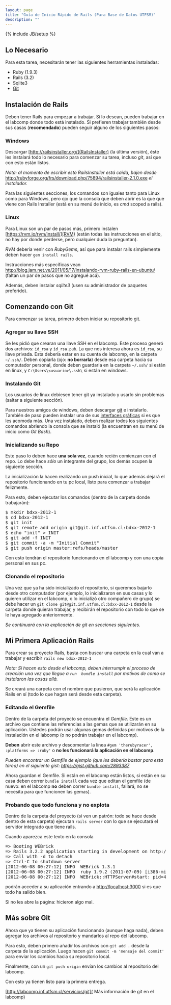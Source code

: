 ```yaml
---
layout: page
title: "Guía de Inicio Rápido de Rails (Para Base de Datos UTFSM)"
description: ""
---
```

{% include JB/setup %}

Lo Necesario
------------
Para esta tarea, necesitarán tener las siguientes herramientas instaladas:
* Ruby (1.9.3)
* Rails (3.2)
* Sqlite3
* [Git](http://git-scm.com/)

Instalación de Rails
--------------------

Deben tener Rails para empezar a trabajar. Si lo desean, pueden trabajar en el
labcomp donde todo está instalado. Si prefieren trabajar también desde sus casas
(**recomendado**) pueden seguir alguno de los siguientes pasos:

### Windows
Descargar [http://railsinstaller.org/](RailsInstaller) (la última versión), éste les
instalará todo lo necesario para comenzar su tarea, incluso *git*, así que con esto
están listos.

*Nota: al momento de escribir esto RailsInstaller está caída, bajen desde* <http://rubyforge.org/frs/download.php/75894/railsinstaller-2.1.0.exe> *el instalador.*

Para las siguientes secciones, los comandos son iguales tanto para Linux como para Windows,
pero ojo que la consola que deben abrir es la que que viene con Rails Installer (está en
su menú de inicio, es *cmd* scoped a rails).

### Linux
Para Linux son un par de pasos más, primero instalen [https://rvm.io/rvm/install/](RVM) (están todas
las instrucciones en el sitio, no hay por donde perderse, pero cualquier duda la preguntan).

*RVM* debería venir con *RubyGems*, así que para instalar rails simplemente deben hacer `gem install rails`.

Instrucciones más específicas vean <http://blog.jam.net.ve/2011/05/17/instalando-rvm-ruby-rails-en-ubuntu/> (faltan
un par de pasos que no agregué acá).

Además, deben instalar *sqlite3* (usen su administrador de paquetes preferido).

Comenzando con Git
-------------------
Para comenzar su tarea, primero deben iniciar su repositorio git. 

### Agregar su llave SSH
Se les pidió que crearan una llave SSH en el labcomp. Este proceso generó dos archivos: `id_rsa` y `id_rsa.pub`.
La que nos interesa ahora es `id_rsa`, su llave privada. Esta debería estar en su cuenta de labcomp, en la carpeta
`~/.ssh/`. Deben copiarla (ojo: **no borrarla**) desde esa carpeta hacia su computador personal, donde deben guardarla
en la carpeta `~/.ssh/` si están en linux, y `C:\Users\<usuario>\.ssh\` si están en windows.

### Instalando Git
Los usuarios de linux debiesen tener git ya instalado y usarlo sin problemas (saltar a siguiente sección).

Para nuestros amigos de windows, deben descargar [git](http://git-scm.com/) e instalarlo. También de paso
pueden instalar una de sus [interfaces gráficas](http://git-scm.com/downloads/guis) si es que les acomoda más.
Una vez instalado, deben realizar todos los siguientes comandos abriendo la consola que se instaló (la encuentran
en su menú de inicio como *Git Bash*).

### Inicializando su Repo
Este paso lo deben hace **una sola vez**, cuando recién comienzan con el repo. Lo debe hace *sólo* un integrante
del grupo, los demás ocupen la siguiente sección.

La inicialización la hacen realizando un push inicial, lo
que además dejará el repositorio funcionando en tu pc local, listo para comenzar a trabajar felizmente.

Para esto, deben ejecutar los comandos (dentro de la carpeta donde trabajarán):
<pre>
$ mkdir bdxx-2012-1
$ cd bdxx-2012-1
$ git init
$ git remote add origin git@git.inf.utfsm.cl:bdxx-2012-1
$ echo "init" > INIT
$ git add -f INIT
$ git commit -a -m "Initial Commit"
$ git push origin master:refs/heads/master
</pre>

Con esto tendrán el repositorio funcionando en el labcomp y con una copia personal en sus pc.

### Clonando el repositorio
Una vez que ya ha sido inicializado el repositorio, si queremos bajarlo desde otro computador (por ejemplo,
lo inicializaron en sus casas y lo quieren utilizar en el labcomp, o lo inicializó otro compañero de grupo)
se debe hacer un `git clone git@git.inf.utfsm.cl:bdxx-2012-1` desde la carpeta
donde quieran trabajar, y recibirán el repositorio con todo lo que se le haya agregado anteriormente.

*Se continuará con la explicación de git en secciones siguientes.*

Mi Primera Aplicación Rails
---------------------------

Para crear su proyecto Rails, basta con buscar una carpeta en la cual van a trabajar
y escribir `rails new bdxx-2012-1` 

*Nota: Si hacen esto desde el labcomp, deben interrumpir el proceso de creación una vez que llegue 
a `run  bundle install` por motivos de como se instalaron las cosas allá.*

Se creará una carpeta con el nombre que pusieron, que será la aplicación Rails en sí (todo lo que
hagan será desde esta carpeta).

### Editando el Gemfile
Dentro de la carpeta del proyecto se encuentra el *Gemfile*. Este es un archivo que contiene las referencias a las gemas que se utilizarán en su aplicación.
Ustedes podrán usar algunas gemas definidas por motivos de la instalación en el labcomp (o no podrán
trabajar en el labcomp).

**Deben** abrir este archivo y descomentar la línea `#gem 'therubyracer', :platforms => :ruby'` o
**no les funcionará la aplicación en el labcomp**.

*Pueden encontrar un Gemfile de ejemplo (que les debería bastar para esta tarea) en el siguiente gist: <https://gist.github.com/2893387>*

Ahora guardan el Gemfile. Si están en el labcomp están listos, si están en su casa deben correr
`bundle install` cada vez que editan el gemfile (de nuevo: en el labcomp **no** deben correr
`bundle install`, fallará, no se necesita para que funcionen las gemas).

### Probando que todo funciona y no explota

Dentro de la carpeta del proyecto (si ven un patrón: todo se hace desde dentro de esta carpeta)
ejecutan `rails server` con lo que se ejecutará el servidor integrado que tiene rails.

Cuando aparezca este texto en la consola

<pre>
=> Booting WEBrick
=> Rails 3.2.2 application starting in development on http://0.0.0.0:3000
=> Call with -d to detach
=> Ctrl-C to shutdown server
[2012-06-08 00:27:12] INFO  WEBrick 1.3.1
[2012-06-08 00:27:12] INFO  ruby 1.9.2 (2011-07-09) [i386-mingw32]
[2012-06-08 00:27:12] INFO  WEBrick::HTTPServer#start: pid=4564 port=3000
</pre>

podrán acceder a su aplicación entrando a <http://localhost:3000> si es que todo ha salido bien.

Si no les abre la página: hicieron algo mal.

Más sobre Git
-------------
Ahora que ya tienen su aplicación funcionando (aunque haga nada), deben agregar los archivos al repositorio
y mandarlos al repo del labcomp.

Para esto, deben primero añadir los archivos con `git add .` desde la carpeta de la aplicación. Luego hacen
`git commit -m 'mensaje del commit'` para enviar los cambios hacia su repositorio local.

Finalmente, con un `git push origin` envían los cambios al repositorio del labcomp.

Con esto ya tienen listo para la primera entrega.

[http://labcomp.inf.utfsm.cl/servicios/git]( Más información de git en el labcomp)